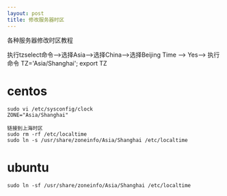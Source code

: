 ```yaml
---
layout: post
title: 修改服务器时区
---
```

各种服务器修改时区教程

执行tzselect命令-->选择Asia-->选择China-->选择Beijing Time --> Yes--> 执行命令 TZ='Asia/Shanghai'; export TZ

# centos
```
sudo vi /etc/sysconfig/clock
ZONE="Asia/Shanghai"

链接到上海时区
sudo rm -rf /etc/localtime
sudo ln -s /usr/share/zoneinfo/Asia/Shanghai /etc/localtime
```

# ubuntu
```
sudo ln -sf /usr/share/zoneinfo/Asia/Shanghai /etc/localtime
```
